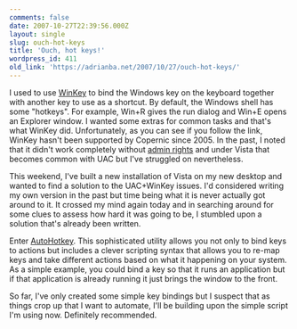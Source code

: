 ```yaml
---
comments: false
date: 2007-10-27T22:39:56.000Z
layout: single
slug: ouch-hot-keys
title: 'Ouch, hot keys!'
wordpress_id: 411
old_link: 'https://adrianba.net/2007/10/27/ouch-hot-keys/'
---
```

I used to use [WinKey](http://www.copernic.com/winkey/) to bind the Windows key on the keyboard together with another key to use as a shortcut. By default, the Windows shell has some "hotkeys". For example, Win+R gives the run dialog and Win+E opens an Explorer window. I wanted some extras for common tasks and that's what WinKey did. Unfortunately, as you can see if you follow the link, WinKey hasn't been supported by Copernic since 2005. In the past, I noted that it didn't work completely without [admin rights](/2003/02/14/c6a52dd56eb44837a9935c8f53b4064d) and under Vista that becomes common with UAC but I've struggled on nevertheless.

 

This weekend, I've built a new installation of Vista on my new desktop and wanted to find a solution to the UAC+WinKey issues. I'd considered writing my own version in the past but time being what it is never actually got around to it. It crossed my mind again today and in searching around for some clues to assess how hard it was going to be, I stumbled upon a solution that's already been written.

 

Enter [AutoHotkey](http://www.autohotkey.com/). This sophisticated utility allows you not only to bind keys to actions but includes a clever scripting syntax that allows you to re-map keys and take different actions based on what it happening on your system. As a simple example, you could bind a key so that it runs an application but if that application is already running it just brings the window to the front.

 

So far, I've only created some simple key bindings but I suspect that as things crop up that I want to automate, I'll be building upon the simple script I'm using now. Definitely recommended.
